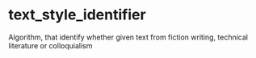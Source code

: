 # text_style_identifier
Algorithm, that identify whether given text from fiction writing, technical literature or сolloquialism
